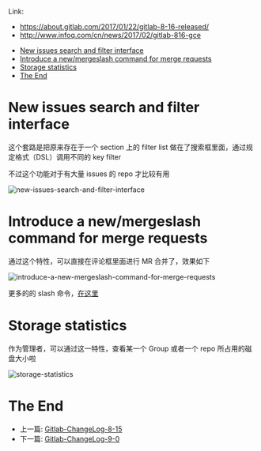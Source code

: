 Link:

 - https://about.gitlab.com/2017/01/22/gitlab-8-16-released/
 - http://www.infoq.com/cn/news/2017/02/gitlab-816-gce

<!-- TOC -->

- [New issues search and filter interface](#new-issues-search-and-filter-interface)
- [Introduce a new/mergeslash command for merge requests](#introduce-a-newmergeslash-command-for-merge-requests)
- [Storage statistics](#storage-statistics)
- [The End](#the-end)

<!-- /TOC -->

# New issues search and filter interface

这个套路是把原来存在于一个 section 上的 filter list 做在了搜索框里面，通过规定格式（DSL）调用不同的 key filter

不过这个功能对于有大量 issues 的 repo 才比较有用

![new-issues-search-and-filter-interface](https://about.gitlab.com/images/8_16/issues_search_1.png)

# Introduce a new/mergeslash command for merge requests

通过这个特性，可以直接在评论框里面进行 MR 合并了，效果如下

![introduce-a-new-mergeslash-command-for-merge-requests](http://om4h4iqhe.bkt.clouddn.com/introduce-a-new-mergeslash-command-for-merge-requests-1.gif)

更多的的 slash 命令，[在这里](https://docs.gitlab.com/ee/user/project/slash_commands.html)

# Storage statistics

作为管理者，可以通过这一特性，查看某一个 Group 或者一个 repo 所占用的磁盘大小啦

![storage-statistics](http://om4h4iqhe.bkt.clouddn.com/storage-statistics.jpg)

# The End

 - 上一篇: [Gitlab-ChangeLog-8-15](https://github.com/yidinghan/blog/issues/9)
 - 下一篇: [Gitlab-ChangeLog-9-0](https://github.com/yidinghan/blog/issues/11)